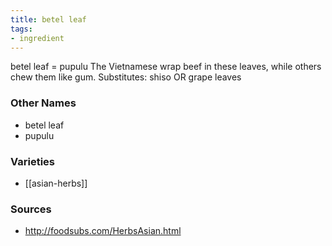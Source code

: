 ```yaml
---
title: betel leaf
tags:
- ingredient
---
```

betel leaf = pupulu The Vietnamese wrap beef in these leaves, while others chew them like gum. Substitutes: shiso OR grape leaves

### Other Names

* betel leaf
* pupulu

### Varieties

* [[asian-herbs]]

### Sources
* http://foodsubs.com/HerbsAsian.html
